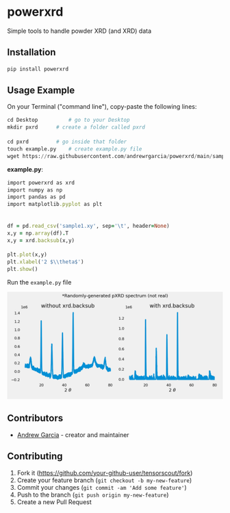 # powerxrd
Simple tools to handle powder XRD (and XRD) data



## Installation

```bash
pip install powerxrd
```
## Usage Example
On your Terminal ("command line"), copy-paste the following lines:
```python 
cd Desktop   		# go to your Desktop
mkdir pxrd		# create a folder called pxrd

cd pxrd 		# go inside that folder
touch example.py  	# create example.py file
wget https://raw.githubusercontent.com/andrewrgarcia/powerxrd/main/sample1.xy	# download sample1.xy file
```

**example.py**:
```ruby
import powerxrd as xrd
import numpy as np
import pandas as pd
import matplotlib.pyplot as plt


df = pd.read_csv('sample1.xy', sep='\t', header=None)  
x,y = np.array(df).T
x,y = xrd.backsub(x,y)

plt.plot(x,y)
plt.xlabel('2 $\\theta$')
plt.show()
```

Run the `example.py` file

![alt text](https://github.com/andrewrgarcia/powerxrd/blob/main/img/readme.png?raw=true)

## Contributors

- [Andrew Garcia](https://github.com/andrewrgarcia) - creator and maintainer

## Contributing

1. Fork it (<https://github.com/your-github-user/tensorscout/fork>)
2. Create your feature branch (`git checkout -b my-new-feature`)
3. Commit your changes (`git commit -am 'Add some feature'`)
4. Push to the branch (`git push origin my-new-feature`)
5. Create a new Pull Request

